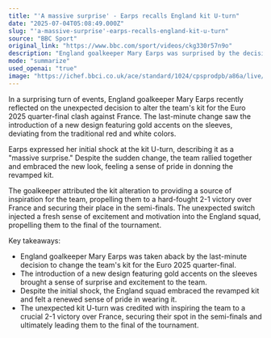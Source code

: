 ```yaml
---
title: "'A massive surprise' - Earps recalls England kit U-turn"
date: "2025-07-04T05:08:49.000Z"
slug: "'a-massive-surprise'-earps-recalls-england-kit-u-turn"
source: "BBC Sport"
original_link: "https://www.bbc.com/sport/videos/ckg330r57n9o"
description: "England goalkeeper Mary Earps was surprised by the decision to change the team's kit for the Euro 2025 quarter-final against France, introducing a new design with gold accents. Despite the initial shock, the team embraced the revamped kit and felt a renewed sense of pride. The unexpected switch was credited with inspiring the team to a 2-1 victory over France, securing their place in the semi-finals and ultimately propelling them to the final of the tournament."
mode: "summarize"
used_openai: "true"
image: "https://ichef.bbci.co.uk/ace/standard/1024/cpsprodpb/a86a/live/ccb60530-55c3-11f0-9074-8989d8c97d87.jpg"
---
```


In a surprising turn of events, England goalkeeper Mary Earps recently reflected on the unexpected decision to alter the team's kit for the Euro 2025 quarter-final clash against France. The last-minute change saw the introduction of a new design featuring gold accents on the sleeves, deviating from the traditional red and white colors.

Earps expressed her initial shock at the kit U-turn, describing it as a "massive surprise." Despite the sudden change, the team rallied together and embraced the new look, feeling a sense of pride in donning the revamped kit.

The goalkeeper attributed the kit alteration to providing a source of inspiration for the team, propelling them to a hard-fought 2-1 victory over France and securing their place in the semi-finals. The unexpected switch injected a fresh sense of excitement and motivation into the England squad, propelling them to the final of the tournament.

Key takeaways:
- England goalkeeper Mary Earps was taken aback by the last-minute decision to change the team's kit for the Euro 2025 quarter-final.
- The introduction of a new design featuring gold accents on the sleeves brought a sense of surprise and excitement to the team.
- Despite the initial shock, the England squad embraced the revamped kit and felt a renewed sense of pride in wearing it.
- The unexpected kit U-turn was credited with inspiring the team to a crucial 2-1 victory over France, securing their spot in the semi-finals and ultimately leading them to the final of the tournament.